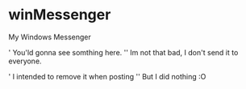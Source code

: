 # winMessenger
My Windows Messenger

' You'ld gonna see somthing here.
'' Im not that bad, I don't send it to everyone.

' I intended to remove it when posting
'' But I did nothing :O
